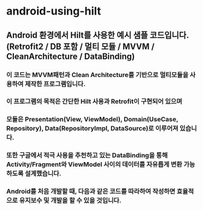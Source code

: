 # android-using-hilt
## Android 환경에서 Hilt를 사용한 예시 샘플 코드입니다. (Retrofit2 / DB 포함 / 멀티 모듈 / MVVM / CleanArchitecture / DataBinding)

### 이 코드는 MVVM패턴과 Clean Architecture를 기반으로 멀티모듈을 사용하여 제작한 프로그램입니다.
### 이 프로그램의 목적은 간단한 Hilt 사용과 Retrofit이 구현되어 있으며 
### 모듈은 Presentation(View, ViewModel), Domain(UseCase, Repository), Data(RepositoryImpl, DataSource)로 이루어져 있습니다.
### 또한 구글에서 적극 사용을 추천하고 있는 DataBinding을 통해 Activity/Fragment와 ViewModel 사이의 데이터를 자유롭게 변환 가능하도록 설계했습니다.
### Android를 처음 개발할 때, 다음과 같은 코드를 따라하여 작성하면 효율적으로 유지보수 및 개발을 할 수 있을 것입니다. 
